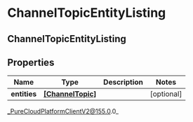 # ChannelTopicEntityListing

## ChannelTopicEntityListing

## Properties

|Name | Type | Description | Notes|
|------------ | ------------- | ------------- | -------------|
| **entities** | [**[ChannelTopic]**](ChannelTopic) |  | [optional] |



_PureCloudPlatformClientV2@155.0.0_
